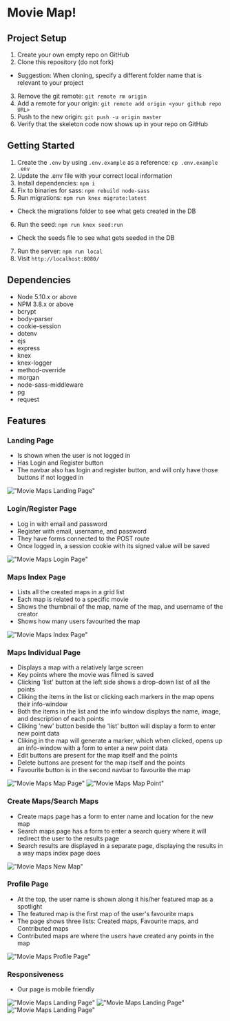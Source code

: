 # Movie Map!

## Project Setup

1. Create your own empty repo on GitHub
2. Clone this repository (do not fork)
  - Suggestion: When cloning, specify a different folder name that is relevant to your project
3. Remove the git remote: `git remote rm origin`
4. Add a remote for your origin: `git remote add origin <your github repo URL>`
5. Push to the new origin: `git push -u origin master`
6. Verify that the skeleton code now shows up in your repo on GitHub

## Getting Started

1. Create the `.env` by using `.env.example` as a reference: `cp .env.example .env`
2. Update the .env file with your correct local information
3. Install dependencies: `npm i`
4. Fix to binaries for sass: `npm rebuild node-sass`
5. Run migrations: `npm run knex migrate:latest`
  - Check the migrations folder to see what gets created in the DB
6. Run the seed: `npm run knex seed:run`
  - Check the seeds file to see what gets seeded in the DB
7. Run the server: `npm run local`
8. Visit `http://localhost:8080/`

## Dependencies

- Node 5.10.x or above
- NPM 3.8.x or above
- bcrypt
- body-parser
- cookie-session
- dotenv
- ejs
- express
- knex
- knex-logger
- method-override
- morgan
- node-sass-middleware
- pg
- request

## Features

### Landing Page

- Is shown when the user is not logged in
- Has Login and Register button
- The navbar also has login and register button, and will only have those buttons if not logged in

!["Movie Maps Landing Page"](https://github.com/nridout/movieMap2/blob/master/docs/movie-maps-home.png)

### Login/Register Page

- Log in with email and password
- Register with email, username, and password
- They have forms connected to the POST route
- Once logged in, a session cookie with its signed value will be saved

!["Movie Maps Login Page"](https://github.com/nridout/movieMap2/blob/master/docs/movie-maps-login.png)

### Maps Index Page

- Lists all the created maps in a grid list
- Each map is related to a specific movie
- Shows the thumbnail of the map, name of the map, and username of the creator
- Shows how many users favourited the map

!["Movie Maps Index Page"](https://github.com/nridout/movieMap2/blob/master/docs/movie-maps-index.png)

### Maps Individual Page

- Displays a map with a relatively large screen
- Key points where the movie was filmed is saved
- Clicking 'list' button at the left side shows a drop-down list of all the points
- Cliking the items in the list or clicking each markers in the map opens their info-window
- Both the items in the list and the info window displays the name, image, and description of each points
- Cliking 'new' button beside the 'list' button will display a form to enter new point data
- Cliking in the map will generate a marker, which when clicked, opens up an info-window with a form to enter a new point data
- Edit buttons are present for the map itself and the points
- Delete buttons are present for the map itself and the points
- Favourite button is in the second navbar to favourite the map

!["Movie Maps Map Page"](https://github.com/nridout/movieMap2/blob/master/docs/movie-maps-map-page.png)
!["Movie Maps Map Point"](https://github.com/nridout/movieMap2/blob/master/docs/movie-maps-map-point.png)

### Create Maps/Search Maps

- Create maps page has a form to enter name and location for the new map
- Search maps page has a form to enter a search query where it will redirect the user to the results page
- Search results are displayed in a separate page, displaying the results in a way maps index page does

!["Movie Maps New Map"](https://github.com/nridout/movieMap2/blob/master/docs/movie-maps-new-map.png)

### Profile Page

- At the top, the user name is shown along it his/her featured map as a spotlight
- The featured map is the first map of the user's favourite maps
- The page shows three lists: Created maps, Favourite maps, and Contributed maps
- Contributed maps are where the users have created any points in the map

!["Movie Maps Profile Page"](https://github.com/nridout/movieMap2/blob/master/docs/movie-maps-user-profile.png)

### Responsiveness

- Our page is mobile friendly

!["Movie Maps Landing Page"](https://github.com/nridout/movieMap2/blob/master/docs/movie-maps-mobile-index.png)
!["Movie Maps Landing Page"](https://github.com/nridout/movieMap2/blob/master/docs/movie-maps-mobile-map.png)
!["Movie Maps Landing Page"](https://github.com/nridout/movieMap2/blob/master/docs/movie-maps-mobile-userpage.png)
